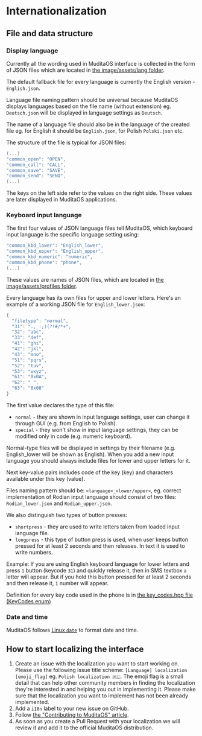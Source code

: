 # Internationalization

## File and data structure

### Display language
Currently all the wording used in MuditaOS interface is collected in the form of JSON files which are located in [the image/assets/lang folder](../image/assets/lang/).

The default fallback file for every language is currently the English version - `English.json`.

Language file naming pattern should be universal because MuditaOS displays languages based on the file name (without extension) eg. `Deutsch.json` will be displayed in language settings as `Deutsch`.

The name of a language file should also be in the language of the created file eg. for English it should be `English.json`, for Polish `Polski.json` etc.

The structure of the file is typical for JSON files:
```c++
(...)
"common_open": "OPEN",
"common_call": "CALL",
"common_save": "SAVE",
"common_send": "SEND",
(...)
```
The keys on the left side refer to the values on the right side. These values are later displayed in MuditaOS applications.

### Keyboard input language

The first four values of JSON language files tell MuditaOS, which keyboard input language is the specific language setting using:
```c++
"common_kbd_lower": "English_lower",
"common_kbd_upper": "English_upper",
"common_kbd_numeric": "numeric",
"common_kbd_phone": "phone",
(...)
```

These values are names of JSON files, which are located in [the image/assets/profiles folder](../image/assets/profiles/).

Every language has its own files for upper and lower letters. Here's an example of a working JSON file for `English_lower.json`:
```c++
{
  "filetype": "normal",
  "31": ".,_:;)(?!#/*+",
  "32": "abc",
  "33": "def",
  "41": "ghi",
  "42": "jkl",
  "43": "mno",
  "51": "pqrs",
  "52": "tuv",
  "53": "wxyz",
  "61": "0x0A",
  "62": " ",
  "63": "0x08"
}
```
The first value declares the type of this file:
- `normal` - they are shown in input language settings, user can change it through GUI (e.g. from English to Polish).
- `special` - they won't show in input language settings, they can be modified only in code (e.g. numeric keyboard).

Normal-type files will be displayed in settings by their filename (e.g. English_lower will be shown as English). When you add a new input language you should always include files for lower and upper letters for it.

Next key-value pairs includes code of the key (key) and characters available under this key (value).

Files naming pattern should be: `<language>_<lower/upper>`, eg. correct implementation of Rodian input language should consist of two files: `Rodian_lower.json` and `Rodian_upper.json`.

We also distinguish two types of button presses:
- `shortpress` - they are used to write letters taken from loaded input language file.
- `longpress` - this type of button press is used, when user keeps button pressed for at least 2 seconds and then releases. In text it is used to write numbers.

Example: If you are using English keyboard language for lower letters and press `1` button (keycode `31`) and quickly release it, then in SMS textbox `a` letter will appear. But if you hold this button pressed for at least 2 seconds and then release it, `1` number will appear.

Definition for every key code used in the phone is in [the key_codes.hpp file (KeyCodes enum)](../module-bsp/bsp/keyboard/key_codes.hpp)

### Date and time

MuditaOS follows [Linux `date`](https://man7.org/linux/man-pages/man1/date.1.html) to format date and time. 

## How to start localizing the interface

1. Create an issue with the localization you want to start working on. Please use the following issue title scheme: `[Language] localization [emoji_flag]` eg. `Polish localization 🇵🇱`. The emoji flag is a small detail that can help other community members in finding the localization they're interested in and helping you out in implementing it. Please make sure that the localization you want to implement has not been already implemented.
2. Add a `i18n` label to your new issue on GitHub.
3. Follow [the "Contributing to MuditaOS" article](../CONTRIBUTING.md).
4. As soon as you create a Pull Request with your localization we will review it and add it to the official MuditaOS distribution.
